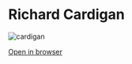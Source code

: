 # Richard Cardigan

![cardigan](../../assets/horror-noire/excalidraw/richard-cardigan.excalidraw.png 'Mindmap of the richard cardigan case')

[Open in browser](../../assets/horror-noire/excalidraw/richard-cardigan.excalidraw.png)
